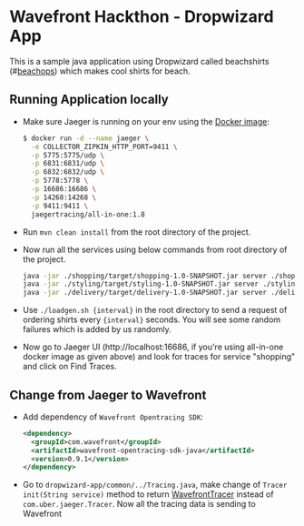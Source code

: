 # Wavefront Hackthon - Dropwizard App

This is a sample java application using Dropwizard called beachshirts (#[beachops](https://medium.com/@matthewzeier/thoughts-from-an-operations-wrangler-how-we-use-alerts-to-monitor-wavefront-71329c5e57a8)) which makes cool shirts for beach. 


## Running Application locally 

- Make sure Jaeger is running on your env using the [Docker image](https://www.jaegertracing.io/docs/getting-started):

    ```bash
    $ docker run -d --name jaeger \
      -e COLLECTOR_ZIPKIN_HTTP_PORT=9411 \
      -p 5775:5775/udp \
      -p 6831:6831/udp \
      -p 6832:6832/udp \
      -p 5778:5778 \
      -p 16686:16686 \
      -p 14268:14268 \
      -p 9411:9411 \
      jaegertracing/all-in-one:1.8
    ```

- Run `mvn clean install` from the root directory of the project.

- Now run all the services using below commands from root directory of the project.
    ```bash
    java -jar ./shopping/target/shopping-1.0-SNAPSHOT.jar server ./shopping/app.yaml
    java -jar ./styling/target/styling-1.0-SNAPSHOT.jar server ./styling/app.yaml
    java -jar ./delivery/target/delivery-1.0-SNAPSHOT.jar server ./delivery/app.yaml
    ```

- Use `./loadgen.sh {interval}` in the root directory to send a request of ordering shirts every `{interval}` seconds. You will see some random failures which is added by us randomly.

- Now go to Jaeger UI (http://localhost:16686, if you're using all-in-one docker image as given above) and look for traces for service "shopping" and click on Find Traces.

## Change from Jaeger to Wavefront

- Add dependency of `Wavefront Opentracing SDK`:

  ```xml
  <dependency>
  	<groupId>com.wavefront</groupId>
  	<artifactId>wavefront-opentracing-sdk-java</artifactId>
  	<version>0.9.1</version>
  </dependency>
  ```

- Go to `dropwizard-app/common/../Tracing.java`, make change of `Tracer init(String service)` method to return [WavefrontTracer](https://github.com/wavefrontHQ/wavefront-opentracing-sdk-java#set-up-a-tracer) instead of `com.uber.jaeger.Tracer`. Now all the tracing data is sending to Wavefront

